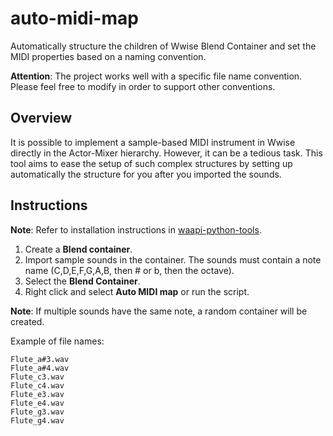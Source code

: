 # auto-midi-map

Automatically structure the children of Wwise Blend Container and set the MIDI properties based on a naming convention.

**Attention**: The project works well with a specific file name convention. Please feel
free to modify in order to support other conventions.

## Overview

It is possible to implement a sample-based MIDI instrument in Wwise directly in the Actor-Mixer hierarchy.  However, it can be a tedious task. This tool aims to ease the setup of such complex structures by setting up automatically the structure for you after you imported the sounds.

## Instructions

**Note**: Refer to installation instructions in [waapi-python-tools](../README.md).

1. Create a **Blend container**.
2. Import sample sounds in the container. The sounds must contain a note name (C,D,E,F,G,A,B, then # or b, then the octave).
3. Select the **Blend Container**.
4. Right click and select **Auto MIDI map** or run the script.

**Note**: If multiple sounds have the same note, a random container will be created.

Example of file names:

```(sh)
Flute_a#3.wav
Flute_a#4.wav
Flute_c3.wav
Flute_c4.wav
Flute_e3.wav
Flute_e4.wav
Flute_g3.wav
Flute_g4.wav
```
